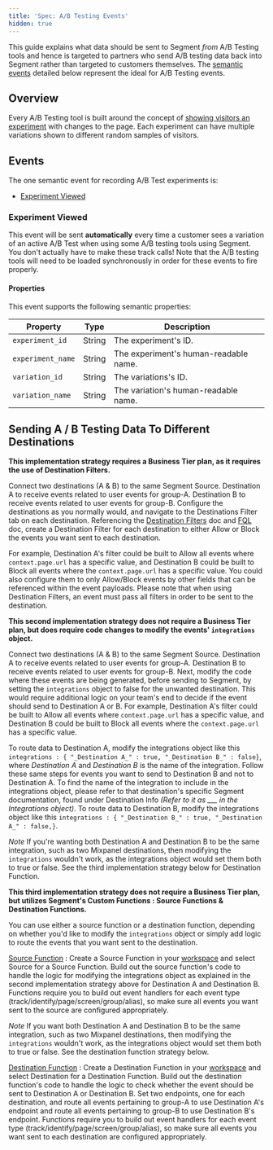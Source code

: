 ```yaml
---
title: 'Spec: A/B Testing Events'
hidden: true
---
```


This guide explains what data should be sent to Segment *from* A/B Testing tools and hence is targeted to partners who send A/B testing data back into Segment rather than targeted to customers themselves. The [semantic events](/docs/connections/spec/semantic/) detailed below represent the ideal for A/B Testing events.

## Overview

Every A/B Testing tool is built around the concept of [showing visitors an experiment](#experiment-viewed) with changes to the page. Each experiment can have multiple variations shown to different random samples of visitors.

## Events

The one semantic event for recording A/B Test experiments is:

* [Experiment Viewed](#experiment-viewed)

### Experiment Viewed

This event will be sent **automatically** every time a customer sees a variation of an active A/B Test when using some A/B testing tools using Segment. You don't actually have to make these track calls! Note that the A/B testing tools will need to be loaded synchronously in order for these events to fire properly.

#### Properties

This event supports the following semantic properties:

Property          | Type   | Description
--------          | ----   | -----------
`experiment_id`   | String | The experiment's ID.
`experiment_name` | String | The experiment's human-readable name.
`variation_id`    | String | The variations's ID.
`variation_name`  | String | The variation's human-readable name.


## Sending A / B Testing Data To Different Destinations

**This implementation strategy requires a Business Tier plan, as it requires the use of Destination Filters.**

Connect two destinations (A & B) to the same Segment Source. Destination A to receive events related to user events for group-A. Destination B to receive events related to user events for group-B. Configure the destinations as you normally would, and navigate to the Destinations Filter tab on each destination. Referencing the [Destination Filters]([url](https://segment.com/docs/connections/destinations/destination-filters/)) doc and [FQL]([url](https://segment.com/docs/api/public-api/fql/)) doc, create a Destination Filter for each destination to either Allow or Block the events you want sent to each destination. 

For example, Destination A's filter could be built to Allow all events where `context.page.url` has a specific value, and Destination B could be built to Block all events where the `context.page.url` has a specific value. You could also configure them to only Allow/Block events by other fields that can be referenced within the event payloads. Please note that when using Destination Filters, an event must pass all filters in order to be sent to the destination.

**This second implementation strategy does not require a Business Tier plan, but does require code changes to modify the events' `integrations` object.**

Connect two destinations (A & B) to the same Segment Source. Destination A to receive events related to user events for group-A. Destination B to receive events related to user events for group-B. Next, modify the code where these events are being generated, before sending to Segment, by setting the `integrations` object to false for the unwanted destination. This would require additional logic on your team's end to decide if the event should send to Destination A or B. For example, Destination A's filter could be built to Allow all events where `context.page.url` has a specific value, and Destination B could be built to Block all events where the `context.page.url` has a specific value.

To route data to Destination A, modify the integrations object like this `integrations : { "_Destination A_" : true, "_Destination B_" : false}`, where _Destination A_ and _Destination B_ is the name of the integration. Follow these same steps for events you want to send to Destination B and not to Destination A. To find the name of the integration to include in the integrations object, please refer to that destination's specific Segment documentation, found under Destination Info _(Refer to it as ___ in the Integrations object)_. To route data to Destination B, modify the integrations object like this `integrations : { "_Destination B_" : true, "_Destination A_" : false,}`. 

*Note* If you're wanting both Destination A and Destination B to be the same integration, such as two Mixpanel destinations, then modifying the `integrations` wouldn't work, as the integrations object would set them both to true or false. See the third implementation strategy below for Destination Function.

**This third implementation strategy does not require a Business Tier plan, but utilizes Segment's Custom Functions : Source Functions & Destination Functions.**

You can use either a source function or a destination function, depending on whether you'd like to modify the `integrations` object or simply add logic to route the events that you want sent to the destination.

[Source Function]([url](https://segment.com/docs/connections/functions/source-functions/)) : Create a Source Function in your [workspace]([url](https://app.segment.com/goto-my-workspace/functions/catalog/new)) and select Source for a Source Function. Build out the source function's code to handle the logic for modifying the integrations object as explained in the second implementation strategy above for Destination A and Destination B. Functions require you to build out event handlers for each event type (track/identify/page/screen/group/alias), so make sure all events you want sent to the source are configured appropriately.

*Note* If you want both Destination A and Destination B to be the same integration, such as two Mixpanel destinations, then modifying the `integrations` wouldn't work, as the integrations object would set them both to true or false. See the destination function strategy below.

[Destination Function]([url](https://segment.com/docs/connections/functions/destination-functions/)) : Create a Destination Function in your [workspace]([url](https://app.segment.com/goto-my-workspace/functions/catalog/new)) and select Destination for a Destination Function. Build out the destination function's code to handle the logic to check whether the event should be sent to Destination A or Destination B. Set two endpoints, one for each destination, and route all events pertaining to group-A to use Destination A's endpoint and route all events pertaining to group-B to use Destination B's endpoint. Functions require you to build out event handlers for each event type (track/identify/page/screen/group/alias), so make sure all events you want sent to each destination are configured appropriately.
